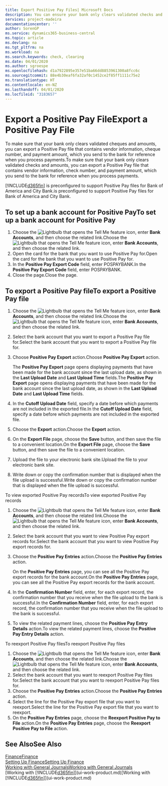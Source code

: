```yaml
---
title: Export Positive Pay Files| Microsoft Docs
description: You can ensure your bank only clears validated checks and amounts by exporting a Positive Pay file that contains vendor and payment information.
services: project-madeira
documentationcenter: ''
author: SorenGP
ms.service: dynamics365-business-central
ms.topic: article
ms.devlang: na
ms.tgt_pltfrm: na
ms.workload: na
ms.search.keywords: check, clearing
ms.date: 04/01/2020
ms.author: sgroespe
ms.openlocfilehash: d1a7922895e357e51ba66dd8853961300a8fcc6c
ms.sourcegitcommit: 88e4b30eaf6fa32af0c1452ce2f85ff1111c75e2
ms.translationtype: HT
ms.contentlocale: en-NZ
ms.lasthandoff: 04/01/2020
ms.locfileid: "3183657"
---
```

# <a name="export-a-positive-pay-file"></a><span data-ttu-id="747eb-103">Export a Positive Pay File</span><span class="sxs-lookup"><span data-stu-id="747eb-103">Export a Positive Pay File</span></span>
<span data-ttu-id="747eb-104">To make sure that your bank only clears validated cheques and amounts, you can export a Positive Pay file that contains vendor information, cheque number, and payment amount, which you send to the bank for reference when you process payments.</span><span class="sxs-lookup"><span data-stu-id="747eb-104">To make sure that your bank only clears validated checks and amounts, you can export a Positive Pay file that contains vendor information, check number, and payment amount, which you send to the bank for reference when you process payments.</span></span>

[!INCLUDE[d365fin](includes/d365fin_md.md)] <span data-ttu-id="747eb-105">is preconfigured to support Positive Pay files for Bank of America and City Bank.</span><span class="sxs-lookup"><span data-stu-id="747eb-105">is preconfigured to support Positive Pay files for Bank of America and City Bank.</span></span>

## <a name="to-set-up-a-bank-account-for-positive-pay"></a><span data-ttu-id="747eb-106">To set up a bank account for Positive Pay</span><span class="sxs-lookup"><span data-stu-id="747eb-106">To set up a bank account for Positive Pay</span></span>
1. <span data-ttu-id="747eb-107">Choose the ![Lightbulb that opens the Tell Me feature](media/ui-search/search_small.png "Tell me what you want to do") icon, enter **Bank Accounts**, and then choose the related link.</span><span class="sxs-lookup"><span data-stu-id="747eb-107">Choose the ![Lightbulb that opens the Tell Me feature](media/ui-search/search_small.png "Tell me what you want to do") icon, enter **Bank Accounts**, and then choose the related link.</span></span>
2. <span data-ttu-id="747eb-108">Open the card for the bank that you want to use Positive Pay for.</span><span class="sxs-lookup"><span data-stu-id="747eb-108">Open the card for the bank that you want to use Positive Pay for.</span></span>
3. <span data-ttu-id="747eb-109">In the **Positive Pay Export Code** field, enter POSPAYBANK.</span><span class="sxs-lookup"><span data-stu-id="747eb-109">In the **Positive Pay Export Code** field, enter POSPAYBANK.</span></span>
4. <span data-ttu-id="747eb-110">Close the page.</span><span class="sxs-lookup"><span data-stu-id="747eb-110">Close the page.</span></span>

## <a name="to-export-a-positive-pay-file"></a><span data-ttu-id="747eb-111">To export a Positive Pay file</span><span class="sxs-lookup"><span data-stu-id="747eb-111">To export a Positive Pay file</span></span>
1. <span data-ttu-id="747eb-112">Choose the ![Lightbulb that opens the Tell Me feature](media/ui-search/search_small.png "Tell me what you want to do") icon, enter **Bank Accounts**, and then choose the related link.</span><span class="sxs-lookup"><span data-stu-id="747eb-112">Choose the ![Lightbulb that opens the Tell Me feature](media/ui-search/search_small.png "Tell me what you want to do") icon, enter **Bank Accounts**, and then choose the related link.</span></span>
2. <span data-ttu-id="747eb-113">Select the bank account that you want to export a Positive Pay file for.</span><span class="sxs-lookup"><span data-stu-id="747eb-113">Select the bank account that you want to export a Positive Pay file for.</span></span>
3. <span data-ttu-id="747eb-114">Choose **Positive Pay Export** action.</span><span class="sxs-lookup"><span data-stu-id="747eb-114">Choose **Positive Pay Export** action.</span></span>

    <span data-ttu-id="747eb-115">The **Positive Pay Export** page opens displaying payments that have been made for the bank account since the last upload date, as shown in the **Last Upload Date** and **Last Upload Time** fields.</span><span class="sxs-lookup"><span data-stu-id="747eb-115">The **Positive Pay Export** page opens displaying payments that have been made for the bank account since the last upload date, as shown in the **Last Upload Date** and **Last Upload Time** fields.</span></span>
4. <span data-ttu-id="747eb-116">In the **Cutoff Upload Date** field, specify a date before which payments are not included in the exported file.</span><span class="sxs-lookup"><span data-stu-id="747eb-116">In the **Cutoff Upload Date** field, specify a date before which payments are not included in the exported file.</span></span>
5. <span data-ttu-id="747eb-117">Choose the **Export** action.</span><span class="sxs-lookup"><span data-stu-id="747eb-117">Choose the **Export** action.</span></span>
6. <span data-ttu-id="747eb-118">On the **Export File** page, choose the **Save** button, and then save the file to a convenient location.</span><span class="sxs-lookup"><span data-stu-id="747eb-118">On the **Export File** page, choose the **Save** button, and then save the file to a convenient location.</span></span>
7. <span data-ttu-id="747eb-119">Upload the file to your electronic bank site.</span><span class="sxs-lookup"><span data-stu-id="747eb-119">Upload the file to your electronic bank site.</span></span>
8. <span data-ttu-id="747eb-120">Write down or copy the confirmation number that is displayed when the file upload is successful.</span><span class="sxs-lookup"><span data-stu-id="747eb-120">Write down or copy the confirmation number that is displayed when the file upload is successful.</span></span>

<span data-ttu-id="747eb-121">To view exported Positive Pay records</span><span class="sxs-lookup"><span data-stu-id="747eb-121">To view exported Positive Pay records</span></span>

1. <span data-ttu-id="747eb-122">Choose the ![Lightbulb that opens the Tell Me feature](media/ui-search/search_small.png "Tell me what you want to do") icon, enter **Bank Accounts**, and then choose the related link.</span><span class="sxs-lookup"><span data-stu-id="747eb-122">Choose the ![Lightbulb that opens the Tell Me feature](media/ui-search/search_small.png "Tell me what you want to do") icon, enter **Bank Accounts**, and then choose the related link.</span></span>
2. <span data-ttu-id="747eb-123">Select the bank account that you want to view Positive Pay export records for.</span><span class="sxs-lookup"><span data-stu-id="747eb-123">Select the bank account that you want to view Positive Pay export records for.</span></span>
3. <span data-ttu-id="747eb-124">Choose the **Positive Pay Entries** action.</span><span class="sxs-lookup"><span data-stu-id="747eb-124">Choose the **Positive Pay Entries** action.</span></span>

    <span data-ttu-id="747eb-125">On the **Positive Pay Entries** page, you can see all the Positive Pay export records for the bank account.</span><span class="sxs-lookup"><span data-stu-id="747eb-125">On the **Positive Pay Entries** page, you can see all the Positive Pay export records for the bank account.</span></span>
4. <span data-ttu-id="747eb-126">In the **Confirmation Number** field, enter, for each export record, the confirmation number that you receive when the file upload to the bank is successful.</span><span class="sxs-lookup"><span data-stu-id="747eb-126">In the **Confirmation Number** field, enter, for each export record, the confirmation number that you receive when the file upload to the bank is successful.</span></span>
5. <span data-ttu-id="747eb-127">To view the related payment lines, choose the **Positive Pay Entry Details** action.</span><span class="sxs-lookup"><span data-stu-id="747eb-127">To view the related payment lines, choose the **Positive Pay Entry Details** action.</span></span>

<span data-ttu-id="747eb-128">To reexport Positive Pay files</span><span class="sxs-lookup"><span data-stu-id="747eb-128">To reexport Positive Pay files</span></span>

1. <span data-ttu-id="747eb-129">Choose the ![Lightbulb that opens the Tell Me feature](media/ui-search/search_small.png "Tell me what you want to do") icon, enter **Bank Accounts**, and then choose the related link.</span><span class="sxs-lookup"><span data-stu-id="747eb-129">Choose the ![Lightbulb that opens the Tell Me feature](media/ui-search/search_small.png "Tell me what you want to do") icon, enter **Bank Accounts**, and then choose the related link.</span></span>
2. <span data-ttu-id="747eb-130">Select the bank account that you want to reexport Positive Pay files for.</span><span class="sxs-lookup"><span data-stu-id="747eb-130">Select the bank account that you want to reexport Positive Pay files for.</span></span>
3. <span data-ttu-id="747eb-131">Choose the **Positive Pay Entries** action.</span><span class="sxs-lookup"><span data-stu-id="747eb-131">Choose the **Positive Pay Entries** action.</span></span>
4. <span data-ttu-id="747eb-132">Select the line for the Positive Pay export file that you want to reexport.</span><span class="sxs-lookup"><span data-stu-id="747eb-132">Select the line for the Positive Pay export file that you want to reexport.</span></span>
5. <span data-ttu-id="747eb-133">On the **Positive Pay Entries** page, choose the **Reexport Positive Pay to File** action.</span><span class="sxs-lookup"><span data-stu-id="747eb-133">On the **Positive Pay Entries** page, choose the **Reexport Positive Pay to File** action.</span></span>

## <a name="see-also"></a><span data-ttu-id="747eb-134">See Also</span><span class="sxs-lookup"><span data-stu-id="747eb-134">See Also</span></span>
[<span data-ttu-id="747eb-135">Finance</span><span class="sxs-lookup"><span data-stu-id="747eb-135">Finance</span></span>](finance.md)  
[<span data-ttu-id="747eb-136">Setting Up Finance</span><span class="sxs-lookup"><span data-stu-id="747eb-136">Setting Up Finance</span></span>](finance-setup-finance.md)  
[<span data-ttu-id="747eb-137">Working with General Journals</span><span class="sxs-lookup"><span data-stu-id="747eb-137">Working with General Journals</span></span>](ui-work-general-journals.md)  
<span data-ttu-id="747eb-138">[Working with [!INCLUDE[d365fin](includes/d365fin_md.md)]](ui-work-product.md)</span><span class="sxs-lookup"><span data-stu-id="747eb-138">[Working with [!INCLUDE[d365fin](includes/d365fin_md.md)]](ui-work-product.md)</span></span>
